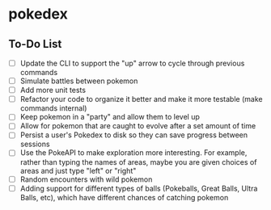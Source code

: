 # pokedex

## To-Do List
- [ ] Update the CLI to support the "up" arrow to cycle through previous commands
- [ ] Simulate battles between pokemon
- [ ] Add more unit tests
- [ ] Refactor your code to organize it better and make it more testable (make commands internal)
- [ ] Keep pokemon in a "party" and allow them to level up
- [ ] Allow for pokemon that are caught to evolve after a set amount of time
- [ ] Persist a user's Pokedex to disk so they can save progress between sessions
- [ ] Use the PokeAPI to make exploration more interesting. For example, rather than typing the names of areas, maybe you are given choices of areas and just type "left" or "right"
- [ ] Random encounters with wild pokemon
- [ ] Adding support for different types of balls (Pokeballs, Great Balls, Ultra Balls, etc), which have different chances of catching pokemon
